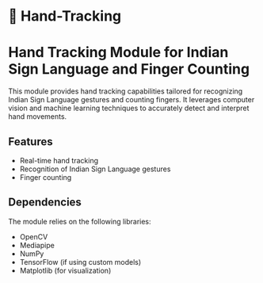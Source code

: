 # 🤚 Hand-Tracking
# Hand Tracking Module for Indian Sign Language and Finger Counting

This module provides hand tracking capabilities tailored for recognizing Indian Sign Language gestures and counting fingers. It leverages computer vision and machine learning techniques to accurately detect and interpret hand movements.

## Features

- Real-time hand tracking
- Recognition of Indian Sign Language gestures
- Finger counting

## Dependencies

The module relies on the following libraries:

- OpenCV
- Mediapipe
- NumPy
- TensorFlow (if using custom models)
- Matplotlib (for visualization)
